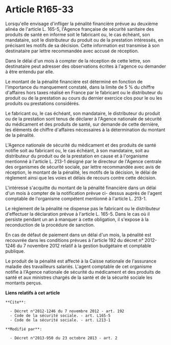 # Article R165-33

Lorsqu'elle envisage d'infliger la pénalité financière prévue au deuxième alinéa de l'article L. 165-5, l'Agence française de
sécurité sanitaire des produits de santé en informe soit le fabricant ou, le cas échéant, son mandataire, soit le
distributeur du produit ou de la prestation intéressés, en précisant les motifs de sa décision. Cette information est
transmise à son destinataire par lettre recommandée avec accusé de réception. 

Dans le délai d'un mois à compter de la réception de cette lettre, son destinataire peut adresser des observations écrites à
l'agence ou demander à être entendu par elle. 

Le montant de la pénalité financière est déterminé en fonction de l'importance du manquement constaté, dans la limite de 5 %
du chiffre d'affaires hors taxes réalisé en France par le fabricant ou le distributeur du produit ou de la prestation au
cours du dernier exercice clos pour le ou les produits ou prestations considérés. 

Le fabricant ou, le cas échéant, son mandataire, le distributeur du produit ou de la prestation sont tenus de déclarer à
l'Agence nationale de sécurité du médicament et des produits de santé, sur demande de cette dernière, les éléments de chiffre
d'affaires nécessaires à la détermination du montant de la pénalité. 

L'Agence nationale de sécurité du médicament et des produits de santé notifie soit au fabricant ou, le cas échéant, à son
mandataire, soit au distributeur du produit ou de la prestation en cause et à l'organisme mentionné à l'article L. 213-1
désigné par le directeur de l'Agence centrale des organismes de sécurité sociale, par lettre recommandée avec avis de
réception, le montant de la pénalité, les motifs de la décision, le délai de règlement ainsi que les voies et délais de
recours contre cette décision. 

L'intéressé s'acquitte du montant de la pénalité financière dans un délai d'un mois à compter de la notification prévue ci-
dessus auprès de l'agent comptable de l'organisme compétent mentionné à l'article L. 213-1. 

Le règlement de la pénalité ne dispense pas le fabricant ou le distributeur d'effectuer la déclaration prévue à l'article L.
165-5. Dans le cas où il persiste pendant un an à manquer à cette obligation, il s'expose à la reconduction de la procédure
de sanction. 

En cas de défaut de paiement dans un délai d'un mois, la pénalité est recouvrée dans les conditions prévues à l'article 192
du décret n° 2012-1246 du 7 novembre 2012 relatif à la gestion budgétaire et comptable publique. 

Le produit de la pénalité est affecté à la Caisse nationale de l'assurance maladie des travailleurs salariés. L'agent
comptable de cet organisme notifie à l'Agence nationale de sécurité du médicament et des produits de santé et aux ministres
chargés de la santé et de la sécurité sociale les montants perçus.

**Liens relatifs à cet article**

	**Cite**:

	  - Décret n°2012-1246 du 7 novembre 2012 - art. 192
	  - Code de la sécurité sociale. - art. L165-5
	  - Code de la sécurité sociale. - art. L213-1

	**Modifié par**:

	  - Décret n°2013-950 du 23 octobre 2013 - art. 2
